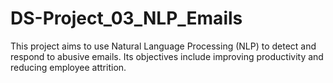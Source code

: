 # DS-Project_03_NLP_Emails
This project aims to use Natural Language Processing (NLP) to detect and respond to abusive emails. Its objectives include improving productivity and reducing employee attrition.

